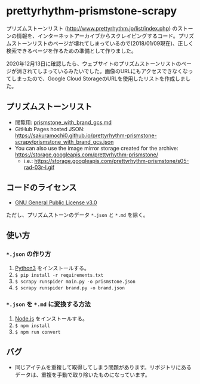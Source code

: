 # prettyrhythm-prismstone-scrapy
プリズムストーンリスト (http://www.prettyrhythm.jp/list/index.php) のストーンの情報を、インターネットアーカイブからスクレイピングするコード。プリズムストーンリストのページが壊れてしまっているので(2018/01/09現在)、正しく検索できるページを作るための準備として作りました。

2020年12月13日に確認したら、ウェブサイトのプリズムストーンリストのページが消されてしまっているみたいでした。画像のURLにもアクセスできなくなってしまったので、Google Cloud StorageのURLを使用したリストを作成しました。

## プリズムストーンリスト

- 閲覧用: [prismstone_with_brand_gcs.md](prismstone_with_brand_gcs.md)
- GitHub Pages hosted JSON: https://sakuramochi0.github.io/prettyrhythm-prismstone-scrapy/prismstone_with_brand_gcs.json
- You can also use the image mirror storage created for the archive: https://storage.googleapis.com/prettyrhythm-prismstone/
  - i.e.: https://storage.googleapis.com/prettyrhythm-prismstone/s05-rad-03r-l.gif

## コードのライセンス

- [GNU General Public License v3.0](LICENSE)

 ただし、プリズムストーンのデータ `*.json` と `*.md` を除く。

## 使い方

### `*.json` の作り方

1. [Python3](https://www.python.org/) をインストールする。
1. `$ pip install -r requirements.txt`
1. `$ scrapy runspider main.py -o prismstone.json`
1. `$ scrapy runspider brand.py -o brand.json`

### `*.json` を `*.md` に変換する方法

1. [Node.js](https://nodejs.org/ja/) をインストールする。
1. `$ npm install`
1. `$ npm run convert`

## バグ

- 同じアイテムを重複して取得してしまう問題があります。リポジトリにあるデータは、重複を手動で取り除いたものになっています。
